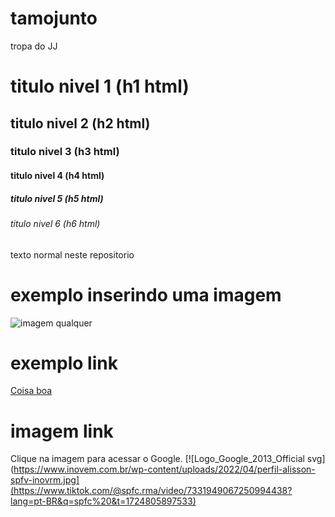 # tamojunto
tropa do JJ

# titulo nivel 1 (h1 html)
## titulo nivel 2 (h2 html)
### titulo nivel 3 (h3 html)
#### titulo nivel 4 (h4 html)
##### titulo nivel 5 (h5 html)
###### titulo nivel 6 (h6 html)

texto normal
neste repositorio 

# exemplo inserindo uma imagem
![imagem qualquer](https://www.inovem.com.br/wp-content/uploads/2022/04/perfil-alisson-spfv-inovrm.jpg)

# exemplo link
[Coisa boa](https://www.tiktok.com/@spfc.rma/video/7331949067250994438?lang=pt-BR&q=spfc%20&t=1724805897533)

# imagem link
Clique na imagem para acessar o Google.
[![Logo_Google_2013_Official svg](https://www.inovem.com.br/wp-content/uploads/2022/04/perfil-alisson-spfv-inovrm.jpg](https://www.tiktok.com/@spfc.rma/video/7331949067250994438?lang=pt-BR&q=spfc%20&t=1724805897533)
